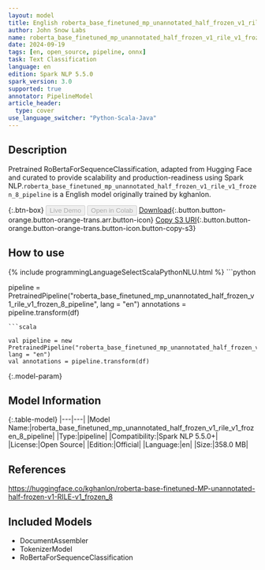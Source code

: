 ```yaml
---
layout: model
title: English roberta_base_finetuned_mp_unannotated_half_frozen_v1_rile_v1_frozen_8_pipeline pipeline RoBertaForSequenceClassification from kghanlon
author: John Snow Labs
name: roberta_base_finetuned_mp_unannotated_half_frozen_v1_rile_v1_frozen_8_pipeline
date: 2024-09-19
tags: [en, open_source, pipeline, onnx]
task: Text Classification
language: en
edition: Spark NLP 5.5.0
spark_version: 3.0
supported: true
annotator: PipelineModel
article_header:
  type: cover
use_language_switcher: "Python-Scala-Java"
---
```


## Description

Pretrained RoBertaForSequenceClassification, adapted from Hugging Face and curated to provide scalability and production-readiness using Spark NLP.`roberta_base_finetuned_mp_unannotated_half_frozen_v1_rile_v1_frozen_8_pipeline` is a English model originally trained by kghanlon.

{:.btn-box}
<button class="button button-orange" disabled>Live Demo</button>
<button class="button button-orange" disabled>Open in Colab</button>
[Download](https://s3.amazonaws.com/auxdata.johnsnowlabs.com/public/models/roberta_base_finetuned_mp_unannotated_half_frozen_v1_rile_v1_frozen_8_pipeline_en_5.5.0_3.0_1726726213948.zip){:.button.button-orange.button-orange-trans.arr.button-icon}
[Copy S3 URI](s3://auxdata.johnsnowlabs.com/public/models/roberta_base_finetuned_mp_unannotated_half_frozen_v1_rile_v1_frozen_8_pipeline_en_5.5.0_3.0_1726726213948.zip){:.button.button-orange.button-orange-trans.button-icon.button-copy-s3}

## How to use



<div class="tabs-box" markdown="1">
{% include programmingLanguageSelectScalaPythonNLU.html %}
```python

pipeline = PretrainedPipeline("roberta_base_finetuned_mp_unannotated_half_frozen_v1_rile_v1_frozen_8_pipeline", lang = "en")
annotations =  pipeline.transform(df)   

```
```scala

val pipeline = new PretrainedPipeline("roberta_base_finetuned_mp_unannotated_half_frozen_v1_rile_v1_frozen_8_pipeline", lang = "en")
val annotations = pipeline.transform(df)

```
</div>

{:.model-param}
## Model Information

{:.table-model}
|---|---|
|Model Name:|roberta_base_finetuned_mp_unannotated_half_frozen_v1_rile_v1_frozen_8_pipeline|
|Type:|pipeline|
|Compatibility:|Spark NLP 5.5.0+|
|License:|Open Source|
|Edition:|Official|
|Language:|en|
|Size:|358.0 MB|

## References

https://huggingface.co/kghanlon/roberta-base-finetuned-MP-unannotated-half-frozen-v1-RILE-v1_frozen_8

## Included Models

- DocumentAssembler
- TokenizerModel
- RoBertaForSequenceClassification